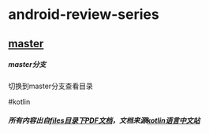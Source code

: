 # android-review-series

## [master](https://github.com/lemayn/android-review-series)  
##### master分支  
切换到master分支查看目录

#kotlin

##### 所有内容出自[files目录下PDF文档](./files/kotlin-reference-chinese.pdf)，文档来源[kotlin语言中文站](https://www.kotlincn.net/)